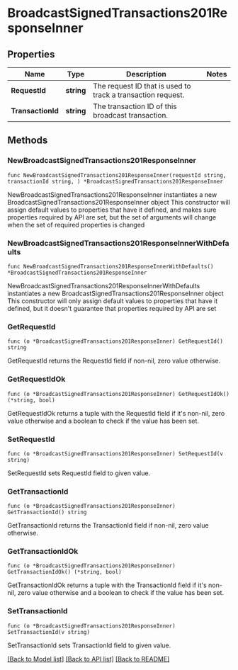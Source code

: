 # BroadcastSignedTransactions201ResponseInner

## Properties

Name | Type | Description | Notes
------------ | ------------- | ------------- | -------------
**RequestId** | **string** | The request ID that is used to track a transaction request. | 
**TransactionId** | **string** | The transaction ID of this broadcast transaction. | 

## Methods

### NewBroadcastSignedTransactions201ResponseInner

`func NewBroadcastSignedTransactions201ResponseInner(requestId string, transactionId string, ) *BroadcastSignedTransactions201ResponseInner`

NewBroadcastSignedTransactions201ResponseInner instantiates a new BroadcastSignedTransactions201ResponseInner object
This constructor will assign default values to properties that have it defined,
and makes sure properties required by API are set, but the set of arguments
will change when the set of required properties is changed

### NewBroadcastSignedTransactions201ResponseInnerWithDefaults

`func NewBroadcastSignedTransactions201ResponseInnerWithDefaults() *BroadcastSignedTransactions201ResponseInner`

NewBroadcastSignedTransactions201ResponseInnerWithDefaults instantiates a new BroadcastSignedTransactions201ResponseInner object
This constructor will only assign default values to properties that have it defined,
but it doesn't guarantee that properties required by API are set

### GetRequestId

`func (o *BroadcastSignedTransactions201ResponseInner) GetRequestId() string`

GetRequestId returns the RequestId field if non-nil, zero value otherwise.

### GetRequestIdOk

`func (o *BroadcastSignedTransactions201ResponseInner) GetRequestIdOk() (*string, bool)`

GetRequestIdOk returns a tuple with the RequestId field if it's non-nil, zero value otherwise
and a boolean to check if the value has been set.

### SetRequestId

`func (o *BroadcastSignedTransactions201ResponseInner) SetRequestId(v string)`

SetRequestId sets RequestId field to given value.


### GetTransactionId

`func (o *BroadcastSignedTransactions201ResponseInner) GetTransactionId() string`

GetTransactionId returns the TransactionId field if non-nil, zero value otherwise.

### GetTransactionIdOk

`func (o *BroadcastSignedTransactions201ResponseInner) GetTransactionIdOk() (*string, bool)`

GetTransactionIdOk returns a tuple with the TransactionId field if it's non-nil, zero value otherwise
and a boolean to check if the value has been set.

### SetTransactionId

`func (o *BroadcastSignedTransactions201ResponseInner) SetTransactionId(v string)`

SetTransactionId sets TransactionId field to given value.



[[Back to Model list]](../README.md#documentation-for-models) [[Back to API list]](../README.md#documentation-for-api-endpoints) [[Back to README]](../README.md)


